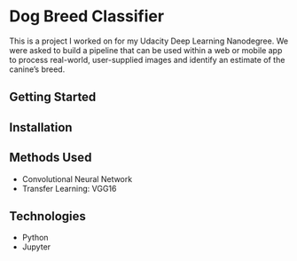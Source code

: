 # Dog Breed Classifier
This is a project I worked on for my Udacity Deep Learning Nanodegree. We were asked to build a pipeline that can be used within a web or mobile app to process real-world, user-supplied images and identify an estimate of the canine’s breed. 

## Getting Started

## Installation

## Methods Used
- Convolutional Neural Network
- Transfer Learning: VGG16 

## Technologies
- Python
- Jupyter
